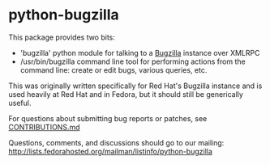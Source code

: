 # python-bugzilla

This package provides two bits:

* 'bugzilla' python module for talking to a [Bugzilla](https://www.bugzilla.org/) instance over XMLRPC
* /usr/bin/bugzilla command line tool for performing actions from the command line: create or edit bugs, various queries, etc.

This was originally written specifically for Red Hat's Bugzilla instance
and is used heavily at Red Hat and in Fedora, but it should still be
generically useful.

For questions about submitting bug reports or patches, see [CONTRIBUTIONS.md](CONTRIBUTIONS.md)

Questions, comments, and discussions should go to our mailing: http://lists.fedorahosted.org/mailman/listinfo/python-bugzilla

